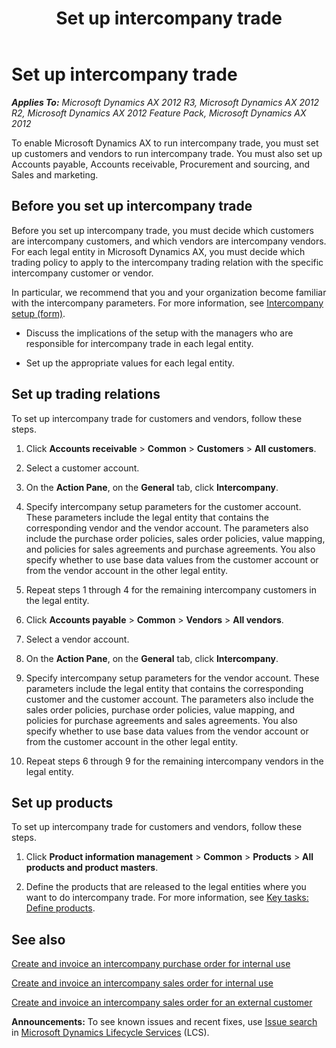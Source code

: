 ﻿---
title: Set up intercompany trade
TOCTitle: Set up intercompany trade
ms:assetid: a8629f81-c528-4140-b615-05542da2bb64
ms:mtpsurl: https://technet.microsoft.com/en-us/library/Aa550312(v=AX.60)
ms:contentKeyID: 43976723
ms.date: 04/18/2014
mtps_version: v=AX.60
f1_keywords:
- intercompany trade
---

# Set up intercompany trade 


_**Applies To:** Microsoft Dynamics AX 2012 R3, Microsoft Dynamics AX 2012 R2, Microsoft Dynamics AX 2012 Feature Pack, Microsoft Dynamics AX 2012_

To enable Microsoft Dynamics AX to run intercompany trade, you must set up customers and vendors to run intercompany trade. You must also set up Accounts payable, Accounts receivable, Procurement and sourcing, and Sales and marketing.

## Before you set up intercompany trade

Before you set up intercompany trade, you must decide which customers are intercompany customers, and which vendors are intercompany vendors. For each legal entity in Microsoft Dynamics AX, you must decide which trading policy to apply to the intercompany trading relation with the specific intercompany customer or vendor.

In particular, we recommend that you and your organization become familiar with the intercompany parameters. For more information, see [Intercompany setup (form)](https://technet.microsoft.com/en-us/library/hh781085\(v=ax.60\)).

  - Discuss the implications of the setup with the managers who are responsible for intercompany trade in each legal entity.

  - Set up the appropriate values for each legal entity.

## Set up trading relations

To set up intercompany trade for customers and vendors, follow these steps.

1.  Click **Accounts receivable** \> **Common** \> **Customers** \> **All customers**.

2.  Select a customer account.

3.  On the **Action Pane**, on the **General** tab, click **Intercompany**.

4.  Specify intercompany setup parameters for the customer account. These parameters include the legal entity that contains the corresponding vendor and the vendor account. The parameters also include the purchase order policies, sales order policies, value mapping, and policies for sales agreements and purchase agreements. You also specify whether to use base data values from the customer account or from the vendor account in the other legal entity.

5.  Repeat steps 1 through 4 for the remaining intercompany customers in the legal entity.

6.  Click **Accounts payable** \> **Common** \> **Vendors** \> **All vendors**.

7.  Select a vendor account.

8.  On the **Action Pane**, on the **General** tab, click **Intercompany**.

9.  Specify intercompany setup parameters for the vendor account. These parameters include the legal entity that contains the corresponding customer and the customer account. The parameters also include the sales order policies, purchase order policies, value mapping, and policies for purchase agreements and sales agreements. You also specify whether to use base data values from the vendor account or from the customer account in the other legal entity.

10. Repeat steps 6 through 9 for the remaining intercompany vendors in the legal entity.

## Set up products

To set up intercompany trade for customers and vendors, follow these steps.

1.  Click **Product information management** \> **Common** \> **Products** \> **All products and product masters**.

2.  Define the products that are released to the legal entities where you want to do intercompany trade. For more information, see [Key tasks: Define products](key-tasks-define-products.md).

## See also

[Create and invoice an intercompany purchase order for internal use](create-and-invoice-an-intercompany-purchase-order-for-internal-use.md)

[Create and invoice an intercompany sales order for internal use](create-and-invoice-an-intercompany-sales-order-for-internal-use.md)

[Create and invoice an intercompany sales order for an external customer](create-and-invoice-an-intercompany-sales-order-for-an-external-customer.md)

  
**Announcements:** To see known issues and recent fixes, use [Issue search](http://go.microsoft.com/fwlink/?linkid=389258) in [Microsoft Dynamics Lifecycle Services](http://go.microsoft.com/fwlink/?linkid=306505) (LCS).

